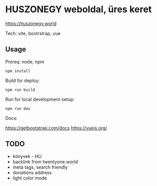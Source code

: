 # HUSZONEGY weboldal, üres keret

https://huszonegy.world

Tech: vite, bootrstrap, vue

## Usage

Prereq: node, npm

```
npm install
```

Build for deploy:
```
npm run build
```

Run for local development setup:
```
npm run dev
```

Docs:

https://getbootstrap.com/docs
https://vuejs.org/

## TODO

- könyvek - HU
- backlink from twentyone.world
- meta tags, search friendly
- donations address
- light color mode
